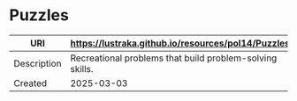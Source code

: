 # Puzzles

URI|https://lustraka.github.io/resources/pol14/Puzzles
-|-
Description|Recreational problems that build problem-solving skills.
Created|2025-03-03

